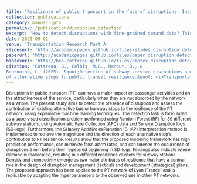 ```yaml
---
title: "Resilience of public transport in the face of disruptions: Insights from explainable machine learning"
collection: publications
category: manuscripts
permalink: /publication/disruption_detection
excerpt: 'How to detect disruptions with fine-grained demand data? This work provides a fully interpretable modelling framework using tree-based learning.'
date: 2025-09-01
venue: 'Transportation Research Part A'
slidesurl: 'http://academicpages.github.io/files/slides_disruption_detection.pdf'
paperurl: 'http://academicpages.github.io/files/paper_disruption_detection.pdf'
bibtexurl: 'http://ben-cottreau.github.io/files/bibtex_disruption_detection.bib'
citation: 'Cottreau, B., Celbiş, M.G., Manout, O., &
Bouzouina, L. (2025). &quot;Detection of subway service disruptions and contribution
of alternative stops to public transit resilience.&quot; <i>Transportation Research Part A: Policy & Practice.</i>'
---
```


<small>Disruptions in public transport (PT) can have a major impact on passenger activities and on the attractiveness of the service, particularly when they are not absorbed by the network as a whole. The present study aims to detect the presence of disruption and assess the contribution of existing alternative bus or tramway stops to the resilience of the PT network, using explainable machine learning techniques. The detection task is formulated as a supervised classification problem performed using Random Forest (RF) for 39 different subway stations, using Automatic Fare Collection (AFC) data and Service Disruption logs (SD-logs). Furthermore, the SHapley Additive exPlanation (SHAP) interpretation method is implemented to retrieve the magnitude and the direction of each alternative stop's contribution to PT resilience. Results show that the proposed modeling framework has high prediction performance, can minimize false alarm rates, and can foresee the occurrence of disruptions 5 min before their registered beginning in SD-logs. Findings also indicate where demand is reallocated, resulting in 5 different resilience clusters for subway stations. Density and connectivity emerge as two major attributes of resilience that have a central role in the design of disruption management (tactical) and development (strategical) plans. The proposed approach has been applied to the PT network of Lyon (France) and is replicable by adapting the hyperparameters to the observed use in other PT networks.</small>
